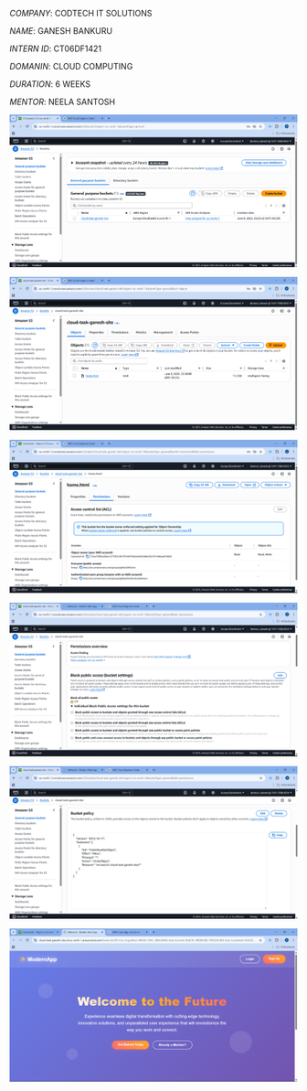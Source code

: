 *COMPANY*: CODTECH IT SOLUTIONS

*NAME*: GANESH BANKURU

*INTERN ID*: CT06DF1421

*DOMANIN*: CLOUD COMPUTING

*DURATION*: 6 WEEKS

*MENTOR*: NEELA SANTOSH




![image1](images/task11.png)



![image2](images/task12.png)



![image3](images/task13.png)



![image4](images/task14.png)



![image5](images/task15.png)



![image6](images/task16.png)



